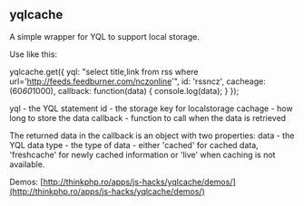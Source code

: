 yqlcache
--------

A simple wrapper for YQL to support local storage.

Use like this:

yqlcache.get({
yql: "select title,link from rss where url='http://feeds.feedburner.com/nczonline'",
id: 'rssncz',
cacheage: (60*60*1000),
callback: function(data) {
       console.log(data); 
}
});

yql - the YQL statement
id  - the storage key for localstorage
cachage - how long to store the data
callback - function to call when the data is retrieved

The returned data in the callback is an object with two properties:
    data - the YQL data
    type - the type of data - either 'cached' for cached data, 'freshcache' for newly cached information
           or 'live' when caching is not available.

Demos: [http://thinkphp.ro/apps/js-hacks/yqlcache/demos/](http://thinkphp.ro/apps/js-hacks/yqlcache/demos/)
            
                              
